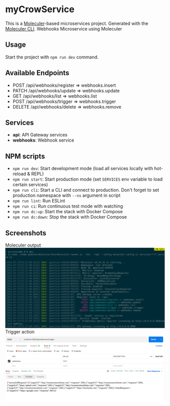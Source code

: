 # myCrowService
This is a [Moleculer](https://moleculer.services/)-based microservices project. Generated with the [Moleculer CLI](https://moleculer.services/docs/0.14/moleculer-cli.html). Webhooks Microservice using  Moleculer 

## Usage
Start the project with `npm run dev` command.

## Available Endpoints
- POST /api/webhooks/register => webhooks.insert
- PATCH /api/webhooks/update => webhooks.update
- GET /api/webhooks/list => webhooks.list
- POST /api/webhooks/trigger => webhooks.trigger
- DELETE /api/webhooks/delete => webhooks.remove

## Services
- **api**: API Gateway services
- **webhooks**: Webhook service 
## NPM scripts

- `npm run dev`: Start development mode (load all services locally with hot-reload & REPL)
- `npm run start`: Start production mode (set `SERVICES` env variable to load certain services)
- `npm run cli`: Start a CLI and connect to production. Don't forget to set production namespace with `--ns` argument in script
- `npm run lint`: Run ESLint
- `npm run ci`: Run continuous test mode with watching
- `npm run dc:up`: Start the stack with Docker Compose
- `npm run dc:down`: Stop the stack with Docker Compose

## Screenshots
Moleculer output
![Output](static/moleculer_output.png)
Trigger action
![Trigger Action](static/postman.png)
